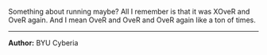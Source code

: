Something about running maybe? All I remember is that it was XOveR and OveR again. And I mean OveR and OveR and OveR again like a ton of times.

---
**Author:** BYU Cyberia
